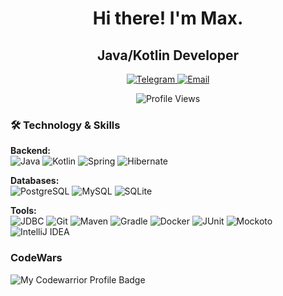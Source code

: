 <h1 align="center"> Hi there! I'm Max. </h1>

<h2 align="center"> Java/Kotlin Developer </h1>
<p align="center">
  <a href="https://t.me/Mr_Brik">
    <img src="https://img.shields.io/badge/Telegram-2CA5E0?style=for-the-badge&logo=telegram&logoColor=white" alt="Telegram"/>
  </a>
  <a href="mailto:maksimbrikun@gmail.com">
    <img src="https://img.shields.io/badge/Email-D14836?style=for-the-badge&logo=gmail&logoColor=white&color=red" alt="Email"/>
  </a> 
</p>

  <p align="center">
  <a>
<img src="https://komarev.com/ghpvc/?username=Mr-Brick1&style=flat-square&color=blue&style=for-the-badge"  alt="Profile Views"/>
  </a>
</p>

### 🛠️ Technology & Skills

**Backend:**  
![Java](https://img.shields.io/badge/Java-ED8B00?logo=openjdk&logoColor=white&style=for-the-badge)
![Kotlin](https://img.shields.io/badge/Kotlin-purple?style=for-the-badge)
![Spring](https://img.shields.io/badge/Spring-6DB33F?logo=spring&logoColor=white&style=for-the-badge)
![Hibernate](https://img.shields.io/badge/Hibernate-59666C?logo=hibernate&style=for-the-badge)

**Databases:**  
![PostgreSQL](https://img.shields.io/badge/PostgreSQL-4169E1?logo=postgresql&logoColor=white&style=for-the-badge)
![MySQL](https://img.shields.io/badge/MySQL-4479A1?logo=mysql&logoColor=white&style=for-the-badge)
![SQLite](https://img.shields.io/badge/SQLite-%2307405e.svg?logo=sqlite&logoColor=white&style=for-the-badge)

**Tools:**  
![JDBC](https://img.shields.io/badge/JDBC-orange?style=for-the-badge)
![Git](https://img.shields.io/badge/Git-F05032?logo=git&logoColor=white&style=for-the-badge)
![Maven](https://img.shields.io/badge/Maven-C71A36?logo=apache-maven&style=for-the-badge)
![Gradle](https://img.shields.io/badge/Gradle-blue?style=for-the-badge)
![Docker](https://img.shields.io/badge/Docker-2496ED?logo=docker&logoColor=white&style=for-the-badge)
![JUnit](https://img.shields.io/badge/JUnit-blue?logo=JUnit&logoColor=white&style=for-the-badge)
![Mockoto](https://img.shields.io/badge/Mockito-green?style=for-the-badge&logoColor=black&labelColor=black)
![IntelliJ IDEA](https://img.shields.io/badge/IntelliJ_IDEA-000000?logo=intellij-idea&style=for-the-badge)

<!--### 📊 Activity on GitHub


<p align="center">
  <img src="https://github-readme-stats.vercel.app/api?username=Mr-Brick1&show_icons=true&theme=dark&hide_title=true" alt="GitHub Stats"/>
  <img src="https://github-readme-stats.vercel.app/api/top-langs/?username=Mr-Brick1&layout=compact&theme=dark" alt="Top Languages"/>
</p>
-->

### CodeWars

![My Codewarrior Profile Badge](https://www.codewars.com/users/Mr_brick/badges/large) 


<!--
**Mr-Brick1/Mr-Brick1** is a ✨ _special_ ✨ repository because its `README.md` (this file) appears on your GitHub profile.

Here are some ideas to get you started:

- 🔭 I’m currently working on ...
- 🌱 I’m currently learning ...
- 👯 I’m looking to collaborate on ...
- 🤔 I’m looking for help with ...
- 💬 Ask me about ...
- 📫 How to reach me: ...
- 😄 Pronouns: ...
- ⚡ Fun fact: ...
-->
